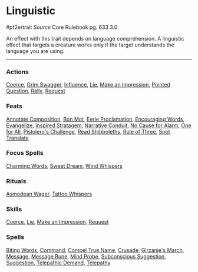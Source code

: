 # Linguistic
#pf2e/trait 
*Source* Core Rulebook pg. 633 3.0

An effect with this trait depends on language comprehension. A linguistic effect that targets a creature works only if the target understands the language you are using.

---

### Actions
[Coerce](../Rules/Actions/Coerce.md), [Grim Swagger](Grim%20Swagger), [Influence](Influence), [Lie](../Rules/Actions/Lie.md), [Make an Impression](../Rules/Actions/Make%20an%20Impression.md), [Pointed Question](Pointed%20Question), [Rally](Rally), [Request](../Rules/Actions/Request.md)

### Feats
[Annotate Composition](Annotate%20Composition), [Bon Mot](Bon%20Mot), [Eerie Proclamation](Eerie%20Proclamation), [Encouraging Words](Encouraging%20Words), [Evangelize](Evangelize), [Inspired Stratagem](Inspired%20Stratagem), [Narrative Conduit](Narrative%20Conduit), [No Cause for Alarm](No%20Cause%20for%20Alarm), [One for All](One%20for%20All), [Pistolero's Challenge](Pistolero's%20Challenge), [Read Shibboleths](Read%20Shibboleths), [Rule of Three](Rule%20of%20Three), [Spot Translate](Spot%20Translate)

### Focus Spells
[Charming Words](../Spells_Rituals/Focus%20Spells/Level%201/Charming%20Words.md), [Sweet Dream](../Spells_Rituals/Focus%20Spells/Level%201/Sweet%20Dream.md), [Wind Whispers](../Spells_Rituals/Focus%20Spells/Level%204/Wind%20Whispers.md)

### Rituals
[Asmodean Wager](../Spells_Rituals/Rituals/Level%206/Asmodean%20Wager.md), [Tattoo Whispers](../Spells_Rituals/Rituals/Level%203/Tattoo%20Whispers.md)

### Skills
[Coerce](../Rules/Actions/Coerce.md), [Lie](../Rules/Actions/Lie.md), [Make an Impression](../Rules/Actions/Make%20an%20Impression.md), [Request](../Rules/Actions/Request.md)

### Spells
[Biting Words](../Spells_Rituals/Arcane_Tradition/Level%201/Biting%20Words.md), [Command](../Spells_Rituals/Arcane_Tradition/Level%201/Command.md), [Compel True Name](../Spells_Rituals/Arcane_Tradition/Level%204/Compel%20True%20Name.md), [Crusade](../Spells_Rituals/Arcane_Tradition/Level%209/Crusade.md), [Girzanje's March](../Spells_Rituals/Arcane_Tradition/Level%204/Girzanje's%20March.md), [Message](../Spells_Rituals/Arcane_Tradition/Cantrips/Message.md), [Message Rune](../Spells_Rituals/Arcane_Tradition/Level%201/Message%20Rune.md), [Mind Probe](../Spells_Rituals/Arcane_Tradition/Level%205/Mind%20Probe.md), [Subconscious Suggestion](../Spells_Rituals/Arcane_Tradition/Level%205/Subconscious%20Suggestion.md), [Suggestion](../Spells_Rituals/Arcane_Tradition/Level%204/Suggestion.md), [Telepathic Demand](../Spells_Rituals/Arcane_Tradition/Level%209/Telepathic%20Demand.md), [Telepathy](../Spells_Rituals/Arcane_Tradition/Level%204/Telepathy.md)